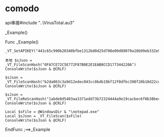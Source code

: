 # comodo
api串接#include "..\VirusTotal.au3"


_Example()

Func _Example()

	_VT_SetAPIKEY("441c65c990b20340bfbe1312bd0d25d708e09d89079a18b99eb332e9d415b814")
 
	本地 $sJson = _VT_FileScanHash("0FA7CE72C5E772F87B0E2E1EAB8CCD177344220A")
	ConsoleWrite($sJson & @CRLF)

	$sJson = _VT_FileScanHash("b2da063c3a9d12edec043cc0bdb19bf12f0dfbc398f20b10d22cd510027c65fc")
	ConsoleWrite($sJson & @CRLF)

	$sJson = _VT_FileReScanHash("1abde8d5403aa3371edd73b72324444a9e19cacbec6f0b38bec2fda23b8b4445")
	ConsoleWrite($sJson & @CRLF)

	Local $sFile = @WindowsDir & "\notepad.exe"
	Local $sJson = _VT_FileScan($sFile)
	ConsoleWrite($sJson & @CRLF)

EndFunc   ;==>_Example
